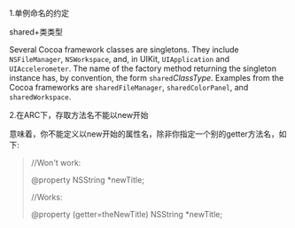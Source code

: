 1.单例命名的约定

shared+类类型

Several Cocoa framework classes are singletons. They include `NSFileManager`, `NSWorkspace`, and, in UIKit, `UIApplication` and `UIAccelerometer`. The name of the factory method returning the singleton instance has, by convention, the form `shared`*ClassType*. Examples from the Cocoa frameworks are `sharedFileManager`, `sharedColorPanel`, and `sharedWorkspace`.

2.在ARC下，存取方法名不能以new开始

意味着，你不能定义以new开始的属性名，除非你指定一个别的getter方法名，如下:

>//Won't work:
>
>@property NSString *newTitle;
>
>//Works:
>
>@property (getter=theNewTitle) NSString *newTitle;

